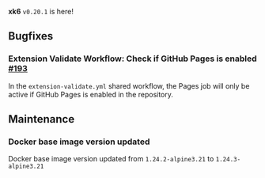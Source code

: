 **xk6** `v0.20.1` is here!
 
## Bugfixes

### Extension Validate Workflow: Check if GitHub Pages is enabled [#193](https://github.com/grafana/xk6/issues/193)

In the `extension-validate.yml` shared workflow, the Pages job will only be active if GitHub Pages is enabled in the repository.

## Maintenance

### Docker base image version updated

Docker base image version updated from `1.24.2-alpine3.21` to `1.24.3-alpine3.21`

